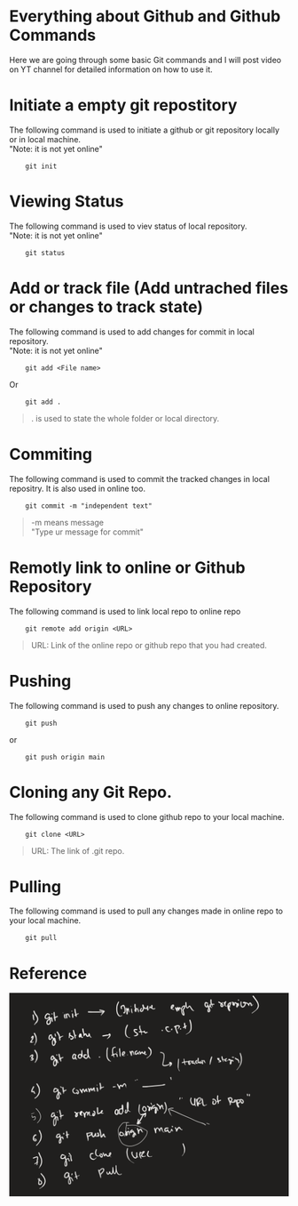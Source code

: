 # Everything about Github and Github Commands
Here we are going through some basic Git commands and I will post video on YT channel for detailed information on how to use it.

# Initiate a empty git repostitory
The following command is used to initiate a github or git repository locally or in local machine. <br> 
"Note: it is not yet online"

```console
    git init
```

# Viewing Status
The following command is used to viev status of local repository. <br> 
"Note: it is not yet online"

```console
    git status
```

# Add or track file (Add untrached files or changes to track state)
The following command is used to add changes for commit in local repository. <br> 
"Note: it is not yet online"

```console
    git add <File name>
```

Or

```console
    git add .
```
> . is used to state the whole folder or local directory.

# Commiting
The following command is used to commit the tracked changes in local repositry. It is also used in online too.

```console
    git commit -m "independent text"
```

> -m means message <br>
> "Type ur message for commit"

# Remotly link to online or Github Repository

The following command is used to link local repo to online repo

```console
    git remote add origin <URL>
```
> URL: Link of the online repo or github repo that you had created.

# Pushing
The following command is used to push any changes to online repository.

```console
    git push
```
or
```console
    git push origin main
```
# Cloning any Git Repo.
The following command is used to clone github repo to your local machine.

```console
    git clone <URL>
```
> URL: The link of .git repo.

# Pulling
The following command is used to pull any changes made in online repo to your local machine.

```console
    git pull
```
# Reference

<img src="./git-cmnds.png">